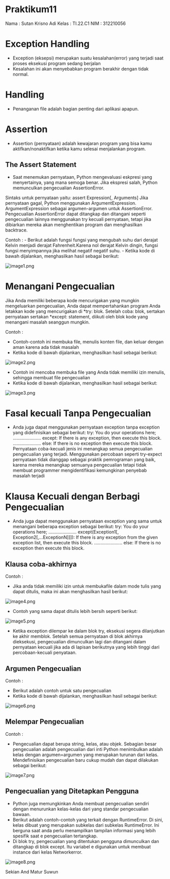 # Praktikum11
Nama    : Sutan Krisno Adi
Kelas   : TI.22.C1
NIM     : 312210056

# Exception Handling
 - Exception (eksepsi) merupakan suatu kesalahan(error) yang terjadi saat proses eksekusi program sedang berjalan
 - Kesalahan ini akan menyebabkan program berakhir dengan tidak normal.

# Handling
 - Penanganan file adalah bagian penting dari aplikasi apapun.

# Assertion
 - Assertion (pernyataan) adalah kewajaran program yang bisa kamu aktifkan/nonaktifkan ketika kamu selesai menjalankan program.

## The Assert Statement
 - Saat menemukan pernyataan, Python mengevaluasi eskpresi yang menyertainya, yang mana semoga benar. Jika ekspresi salah, Python memunculkan pengecualian AssertionError.

Sintaks untuk pernyataan yaitu:
    assert Expression[, Arguments]
Jika pernyataan gagal, Python menggunakan ArgumentExpression. ArgumentExpression sebagai argumen-argumen untuk AssertionError. Pengecualian AssertionError dapat ditangkap dan ditangani seperti pengecualian lainnya menggunakan try kecuali pernyataan, tetapi jika dibiarkan mereka akan menghentikan program dan menghasilkan backtrace.

Contoh :
    - Berikut adalah fungsi fungsi yang mengubah suhu dari derajat Kelvin menjadi derajat Fahrenheit.Karena nol derajat Kelvin dingin, fungsi fungsi menyimpannya jika melihat negatif negatif suhu.
    - Ketika kode di bawah dijalankan, menghasilkan hasil sebagai berikut:

![image1.png](sikirinsot/lat1.png)

# Menangani Pengecualian
Jika Anda memiliki beberapa kode mencurigakan yang mungkin mengeluarkan pengecualian, Anda dapat mempertahankan program Anda letakkan kode yang mencurigakan di *try: blok. Setelah coba: blok, sertakan pernyataan sertakan *except: statement, diikuti oleh blok kode yang menangani masalah seanggun mungkin.

Contoh :
 - Contoh-contoh ini membuka file, menulis konten file, dan keluar dengan aman karena ada tidak masalah
 - Ketika kode di bawah dijalankan, menghasilkan hasil sebagai berikut:

![image2.png](sikirinsot/lat2.png)

 - Contoh ini mencoba membuka file yang Anda tidak memiliki izin menulis, sehingga membuat file pengecualian
 - Ketika kode di bawah dijalankan, menghasilkan hasil sebagai berikut:

![image3.png](sikirinsot/lat3.png)

# Fasal kecuali Tanpa Pengecualian
 - Anda juga dapat menggunakan pernyataan exception tanpa exception yang didefinisikan sebagai berikut:
    try: You do your operations here; ...................... except: If there is any exception, then execute this block. ...................... else: If there is no exception then execute this block.
Pernyataan coba-kecuali jenis ini menangkap semua pengecualian pengecualian yang terjadi. Menggunakan percobaan seperti try-expect pernyataan tidak dianggap sebagai praktik pemrograman yang baik, karena mereka menangkap semuanya pengecualian tetapi tidak membuat programmer mengidentifikasi kemungkinan penyebab masalah terjadi

# Klausa Kecuali dengan Berbagi Pengecualian
 - Anda juga dapat menggunakan pernyataan exception yang sama untuk menangani beberapa exception sebagai berikut:
    try: You do your operations here; ...................... except(Exception1[, Exception2[,...ExceptionN]]]): If there is any exception from the given exception list, then execute this block. ...................... else: If there is no exception then execute this block.

## Klausa coba-akhirnya

Contoh :
 - Jika anda tidak memiliki izin untuk membukafile dalam mode tulis yang dapat ditulis, maka ini akan menghasilkan hasil berikut:

![image4.png](sikirinsot/lat4.png)

 - Contoh yang sama dapat ditulis lebih bersih seperti berikut:

![image5.png](sikirinsot/lat5.png)

 - Ketika exception dilempar ke dalam blok try, eksekusi segera dilanjutkan ke akhir memblok. Setelah semua pernyataan di blok akhirnya dieksekusi, pengecualian dimunculkan lagi dan ditangani dalam pernyataan kecuali jika ada di lapisan berikutnya yang lebih tinggi dari percobaan-kecuali penyataan.

## Argumen Pengecualian

Contoh :
 - Berikut adalah contoh untuk satu pengecualian
 - Ketika kode di bawah dijalankan, menghasilkan hasil sebagai berikut:

![image6.png](sikirinsot/lat6.png)

## Melempar Pengecualian

Contoh :
 - Pengecualian dapat berupa string, kelas, atau objek. Sebagian besar pengecualian adalah pengecualian dari inti Python menimbulkan adalah kelas dengan argumen=argumen yang merupakan turunan dari kelas. Mendefinisikan pengecualian baru cukup mudah dan dapat dilakukan sebagai berikut:

 ![image7.png](sikirinsot/lat7.png)

## Pengecualian yang Ditetapkan Pengguna
 - Python juga memungkinkan Anda membuat pengecualian sendiri dengan menurunkan kelas-kelas dari yang standar pengecualian bawaan.
 - Berikut adalah contoh-contoh yang terkait dengan RuntimeError. Di sini, kelas dibuat yang merupakan subkelas dari subkelas RuntimeError. Ini berguna saat anda perlu menampilkan tampilan informasi yang lebih spesifik saat e pengecualian tertangkap.
 - Di blok try, pengecualian yang ditentukan pengguna dimunculkan dan ditangkap di blok except. Itu variabel e digunakan untuk membuat instance dari kelas Networkerror.

 ![image8.png](sikirinsot/lat8.png)

 Sekian And Matur Suwun